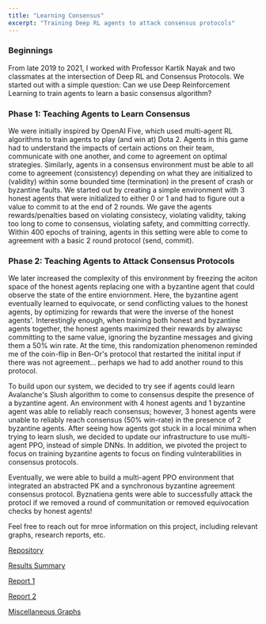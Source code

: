 ```yaml
---
title: "Learning Consensus"
excerpt: "Training Deep RL agents to attack consensus protocols"
---
```

### Beginnings 
From late 2019 to 2021, I worked with Professor Kartik Nayak and two classmates at the intersection of Deep RL and Consensus Protocols. We started out with a simple question: Can we use Deep Reinforcement Learning to train agents to learn a basic consensus algorithm? 

### Phase 1: Teaching Agents to Learn Consensus
We were initially inspired by OpenAI Five, which used multi-agent RL algorithms to train agents to play (and win at) Dota 2. Agents in this game had to understand the impacts of certain actions on their team, communicate with one another, and come to agreement on optimal strategies. Similarly, agents in a consensus environment must be able to all come to agreement (consistency) depending on what they are initialized to (validity) within some bounded time (termination) in the present of crash or byzantine faults. We started out by creating a simple environment with 3 honest agents that were initialized to either 0 or 1 and had to figure out a value to commit to at the end of 2 rounds. We gave the agents rewards/penalties based on violating consistecy, violating validity, taking too long to come to consensus, violating safety, and committing correctly. Within 400 epochs of training, agents in this setting were able to come to agreement with a basic 2 round protocol (send, commit). 


### Phase 2: Teaching Agents to Attack Consensus Protocols
We later increased the complexity of this environment by freezing the aciton space of the honest agents replacing one with a byzantine agent that could observe the state of the entire enviornment. Here, the byzantine agent eventually learned to equivocate, or send conflicting values to the honest agents, by optimizing for rewards that were the inverse of the honest agents'. Interestingly enough, when training both honest and byzantine agents together, the honest agents maximized their rewards by alwaysc committing to the same value, ignoring the byzantine messages and giving them a 50% win rate. At the time, this randomization phenomenon reminded me of the coin-flip in Ben-Or's protocol that restarted the initital input if there was not agreement... perhaps we had to add another round to this protocol. 

To build upon our system, we decided to try see if agents could learn Avalanche's Slush algorithm to come to consensus despite the presence of a byzantine agent. An environment with 4 honest agents and 1 byzantine agent was able to reliably reach consensus; however, 3 honest agents were unable to reliably reach consensus (50% win-rate) in the presence of 2 byzantine agents. After seeing how agents got stuck in a local minima when trying to learn slush, we decided to update our infrastructure to use multi-agent PPO, instead of simple DNNs. In addition, we pivoted the project to focus on training byzantine agents to focus on finding vulnterabilities in consensus protocols. 

Eventually, we were able to build a multi-agent PPO environment that integrated an abstracted PK and a synchronous byzantine agreement consensus protocol. Byznatiena gents were able to successfully attack the protocl if we removed a round of communitation or removed equivocation checks by honest agents!

Feel free to reach out for mroe information on this project, including relevant graphs, research reports, etc. 

[Repository](https://github.com/TrentBrick/LearningConsensus)

[Results Summary](https://docs.google.com/presentation/d/1Qpg2CQlAJzgdESVGnZOzRZ_L2yHRCjFYjYICCb5Yc98/edit?usp=sharing)

[Report 1](https://www.overleaf.com/read/ngjmswwcctcg)

[Report 2](https://docs.google.com/presentation/d/1Po8cs_iZW7M-6bx6R5ANghMItMP-s1Eb/edit?usp=sharing&ouid=106978351856045405483&rtpof=true&sd=true)

[Miscellaneous Graphs](https://www.overleaf.com/read/cdckxrjksgdz) 

